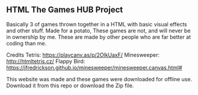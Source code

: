HTML The Games HUB Project
--------------------------

Basically 3 of games thrown together in a HTML with basic visual effects and other stuff.
Made for a potato, These games are not, and will never be in ownership by me.
These are made by other people who are far better at coding than me.

Credits
Tetris: https://playcanv.as/p/2OlkUaxF/
Minesweeper: http://htmltetris.cz/
Flappy Bird: https://jfredrickson.github.io/minesweeper/minesweeper.canvas.html#

This website was made and these games were downloaded for offline use.
Download it from this repo or download the Zip file.
